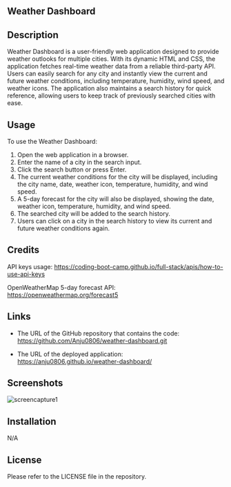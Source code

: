 ## Weather Dashboard

## Description
Weather Dashboard is a user-friendly web application designed to provide weather outlooks for multiple cities. With its dynamic HTML and CSS, the application fetches real-time weather data from a reliable third-party API. Users can easily search for any city and instantly view the current and future weather conditions, including temperature, humidity, wind speed, and weather icons. The application also maintains a search history for quick reference, allowing users to keep track of previously searched cities with ease.

## Usage
To use the Weather Dashboard:

1. Open the web application in a browser.
2. Enter the name of a city in the search input.
3. Click the search button or press Enter.
4. The current weather conditions for the city 
will be displayed, including the city name, date, weather icon, temperature, humidity, and wind speed.
5. A 5-day forecast for the city will also be displayed, showing the date, weather icon, temperature, humidity, and wind speed.
6. The searched city will be added to the search history.
7. Users can click on a city in the search history to view its current and future weather conditions again.

## Credits
API keys usage:
https://coding-boot-camp.github.io/full-stack/apis/how-to-use-api-keys

OpenWeatherMap 5-day forecast API:
https://openweathermap.org/forecast5

## Links
* The URL of the GitHub repository that contains the code:
https://github.com/Anju0806/weather-dashboard.git

* The URL of the deployed application:
https://anju0806.github.io/weather-dashboard/

## Screenshots
![screencapture1](https://user-images.githubusercontent.com/126565826/234321423-2f1f935d-82d8-48a8-b272-286f33b72197.png)

## Installation
N/A

## License
Please refer to the LICENSE file in the repository.

